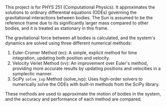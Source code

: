 This project is for PHYS 251 (Computational Physics). It approximates the solutions to ordinary differential equations (ODEs) governing the gravitational interactions between bodies. 
The Sun is assumed to be the reference frame due to its significantly larger mass compared to other bodies, and it is treated as stationary in this frame.

The gravitational force between all bodies is calculated, and the system's dynamics are solved using three different numerical methods:

1. Euler-Cromer Method (ec): A simple, explicit method for time integration, updating both position and velocity.
2. Velocity Verlet Method (vv): An improvement over Euler's method, providing more accurate results by updating positions and velocities in a symplectic manner.
3. SciPy `solve_ivp` Method (solve_ivp): Uses high-order solvers to numerically solve the ODEs with built-in methods from the SciPy library.

These methods are used to approximate the motion of bodies in the system, and the accuracy and performance of each method are compared.
